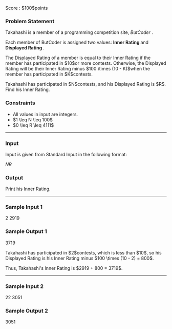 
<div>

<span>

<span>

<p>
Score : $100$points
</p>

<div>

<section>

### **Problem Statement**

<p>
Takahashi is a member of a programming competition site, 
<em>
ButCoder
</em>
.
</p>

<p>
Each member of ButCoder is assigned two values: 
<strong>
Inner Rating
</strong>
and 
<strong>
Displayed Rating
</strong>
.
</p>

<p>
The Displayed Rating of a member is equal to their Inner Rating if the member has participated in $10$or more contests. Otherwise, the Displayed Rating will be their Inner Rating minus $100 \times (10 - K)$when the member has participated in $K$contests.
</p>

<p>
Takahashi has participated in $N$contests, and his Displayed Rating is $R$. Find his Inner Rating.
</p>

</section>

</div>

<div>

<section>

### **Constraints**

<ul>

<li>
All values in input are integers.
</li>

<li>
$1 \leq N \leq 100$
</li>

<li>
$0 \leq R \leq 4111$
</li>

</ul>

</section>

</div>

---

<div>

<div>

<section>

### **Input**

<p>
Input is given from Standard Input in the following format:
</p>

<div>

$N$$R$
</div>

</section>

</div>

<div>

<section>

### **Output**

<p>
Print his Inner Rating.
</p>

</section>

</div>

</div>

---

<div>

<section>

### **Sample Input 1**

<div>

2 2919

</div>

</section>

</div>

<div>

<section>

### **Sample Output 1**

<div>

3719

</div>

<p>
Takahashi has participated in $2$contests, which is less than $10$, so his Displayed Rating is his Inner Rating minus $100 \times (10 - 2) = 800$.
</p>

<p>
Thus, Takahashi's Inner Rating is $2919 + 800 = 3719$.
</p>

</section>

</div>

---

<div>

<section>

### **Sample Input 2**

<div>

22 3051

</div>

</section>

</div>

<div>

<section>

### **Sample Output 2**

<div>

3051

</div>

</section>

</div>

</span>

</span>

</div>
